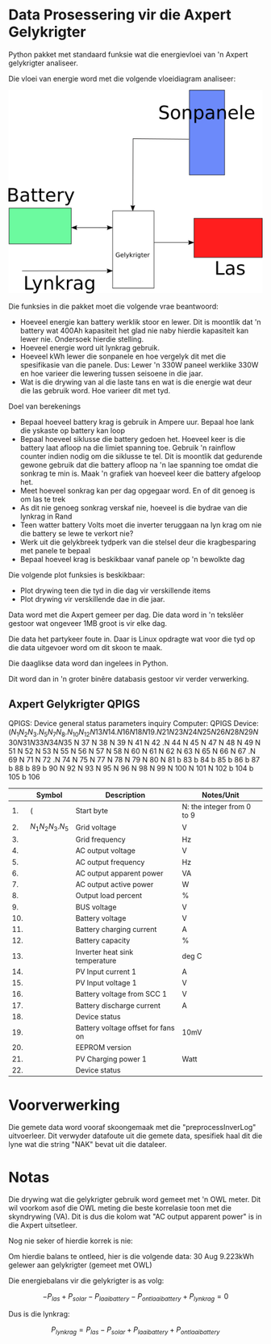 # Data Prosessering vir die Axpert Gelykrigter

Python pakket met standaard funksie wat die energievloei van 'n Axpert  gelykrigter analiseer.

Die vloei van energie word met die volgende vloeidiagram analiseer:

![EnergieVloei](Prente/EnergieVloei.png)

Die funksies in die pakket moet die volgende vrae beantwoord:

- Hoeveel energie kan battery werklik stoor en lewer.  Dit is moontlik dat 'n battery wat 400Ah kapasiteit het glad nie naby hierdie kapasiteit kan lewer nie.  Ondersoek hierdie stelling.
- Hoeveel energie word uit lynkrag gebruik.
- Hoeveel kWh lewer die sonpanele en hoe vergelyk dit met die spesifikasie van die panele.  Dus:  Lewer 'n 330W paneel werklike 330W en hoe varieer die lewering tussen seisoene in die jaar.
- Wat is die drywing van al die laste tans en wat is die energie wat deur die las gebruik word.  Hoe varieer dit met tyd.

Doel van berekenings

- Bepaal hoeveel battery krag is gebruik in Ampere uur. Bepaal hoe lank die yskaste op battery kan loop
- Bepaal hoeveel siklusse die battery gedoen het.  Hoeveel keer is die battery laat afloop na die limiet spanning toe.  Gebruik 'n rainflow counter indien nodig om die siklusse te tel.  Dit is moontlik dat gedurende gewone gebruik dat die battery afloop na 'n lae spanning toe omdat die sonkrag te min is.  Maak 'n grafiek van hoeveel keer die battery afgeloop het.
- Meet hoeveel sonkrag kan per dag opgegaar word. En of dit genoeg is om las te trek
- As dit nie genoeg sonkrag verskaf nie, hoeveel is die bydrae van die lynkrag in Rand
- Teen watter battery Volts moet die inverter teruggaan na lyn krag om nie die battery se lewe te verkort nie?
- Werk uit die gelykbreek tydperk van die stelsel deur die kragbesparing met panele te bepaal
- Bepaal hoeveel krag is beskikbaar vanaf panele op 'n bewolkte dag


Die volgende plot funksies is beskikbaar:

- Plot drywing teen die tyd in die dag vir verskillende items
- Plot drywing vir verskillende dae in die jaar.

Data word met die Axpert gemeer per dag.  Die data word in 'n tekslêer gestoor wat ongeveer 1MB groot is vir elke dag.

Die data het partykeer foute in.  Daar is Linux opdragte wat voor die tyd op die data uitgevoer word om dit skoon te maak.

Die daaglikse data word dan ingelees in Python.

Dit word dan in 'n groter binêre databasis gestoor vir verder verwerking.

## Axpert Gelykrigter QPIGS

QPIGS<cr>: Device general status parameters inquiry
Computer: QPIGS <CRC><cr>
Device: ($N_1 N_2 N_3 .N_5 N_7 N_8 .N_{10} N_{12} N 13 N 14 .N 16 N 18 N 19 .N 21 N 23 N 24 N 25 N 26 N 28 N 29 N 30 N 31 N 33 N 34 N 35$ 
N 37 N 38 N 39 N 41 N 42 .N 44 N 45 N 47 N 48 N 49 N 51 N 52 N 53 N 55 N 56 N 57 N 58 N 60 N 61 N 62 N 63 N 65 N 66 N 67 .N 69
N 71 N 72 .N 74 N 75 N 77 N 78 N 79 N 80 N 81 b 83 b 84 b 85 b 86 b 87 b 88 b 89 b 90 N 92 N 93 N 95 N 96 N 98 N 99 N 100 N 101 N 102
b 104 b 105 b 106 <CRC><cr>

|      | Symbol             | Description                        | Notes/Unit                 |
| ---- | ------------------ | ---------------------------------- | -------------------------- |
| 1.   | (                  | Start byte                         | N: the integer from 0 to 9 |
| 2.   | $N_1 N_2 N_3 .N_5$ | Grid voltage                       | V                          |
| 3.   |                    | Grid frequency                     | Hz                         |
| 4.   |                    | AC output voltage                  | V                          |
| 5.   |                    | AC output frequency                | Hz                         |
| 6.   |                    | AC output apparent power           | VA                         |
| 7.   |                    | AC output active power             | W                          |
| 8.   |                    | Output load percent                | %                          |
| 9.   |                    | BUS voltage                        | V                          |
| 10.  |                    | Battery voltage                    | V                          |
| 11.  |                    | Battery charging current           | A                          |
| 12.  |                    | Battery capacity                   | %                          |
| 13.  |                    | Inverter heat sink temperature     | deg C                      |
| 14.  |                    | PV Input current 1                 | A                          |
| 15.  |                    | PV Input voltage 1                 | V                          |
| 16.  |                    | Battery voltage from SCC 1         | V                          |
| 17.  |                    | Battery discharge current          | A                          |
| 18.  |                    | Device status                      |                            |
| 19.  |                    | Battery voltage offset for fans on | 10mV                       |
| 20.  |                    | EEPROM version                     |                            |
| 21.  |                    | PV Charging power 1                | Watt                       |
| 22.  |                    | Device status                      |                            |

# Voorverwerking

Die gemete data word vooraf skoongemaak met die "preprocessInverLog" uitvoerleer.  Dit verwyder datafoute uit die gemete data, spesifiek haal dit die lyne wat die string "NAK" bevat uit die dataleer.

# Notas

Die drywing wat die gelykrigter gebruik word gemeet met 'n OWL meter.  Dit wil voorkom asof die OWL meting die beste korrelasie toon met die skyndrywing (VA).  Dit is dus die kolom wat "AC output apparent power" is in die Axpert uitsetleer.

Nog nie seker of hierdie korrek is nie:

Om hierdie balans te ontleed, hier is die volgende data:
30 Aug 9.223kWh gelewer aan gelykrigter (gemeet met OWL)

Die energiebalans vir die gelykrigter is as volg:

$$-P_{las} + P_{solar} - P_{laai battery} - P_{ontlaai battery} + P_{lynkrag} = 0$$

Dus is die lynkrag:

$$P_{lynkrag} = P_{las} - P_{solar} + P_{laai battery} + P_{ontlaai battery} $$